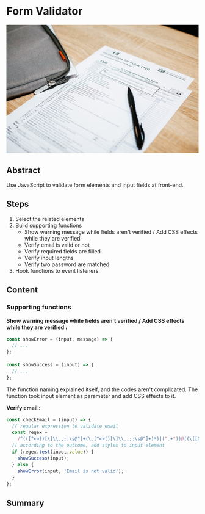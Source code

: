 # Form Validator

![image](../assets/image/form.jpg)

## Abstract

Use JavaScript to validate form elements and input fields at front-end.

## Steps

1. Select the related elements
2. Build supporting functions
   - Show warning message while fields aren't verified / Add CSS effects while they are verified
   - Verify email is valid or not
   - Verify required fields are filled
   - Verify input lengths
   - Verify two password are matched
3. Hook functions to event listeners

## Content

### Supporting functions

**Show warning message while fields aren't verified / Add CSS effects while they are verified :**

```js
const showError = (input, message) => {
  // ...
};

const showSuccess = (input) => {
  // ...
};
```

The function naming explained itself, and the codes aren't complicated. The function took input element as parameter and add CSS effects to it.

**Verify email :**

```js
const checkEmail = (input) => {
  // regular expression to validate email
  const regex =
    /^(([^<>()[\]\\.,;:\s@"]+(\.[^<>()[\]\\.,;:\s@"]+)*)|(".+"))@((\[[0-9]{1,3}\.[0-9]{1,3}\.[0-9]{1,3}\.[0-9]{1,3}\])|(([a-zA-Z\-0-9]+\.)+[a-zA-Z]{2,}))$/;
  // according to the outcome, add styles to input element
  if (regex.test(input.value)) {
    showSuccess(input);
  } else {
    showError(input, 'Email is not valid');
  }
};
```

## Summary
